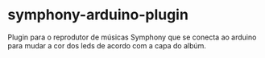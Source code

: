 # symphony-arduino-plugin
Plugin para o reprodutor de músicas Symphony que se conecta ao arduino para mudar a cor dos leds de acordo com a capa do albúm.

